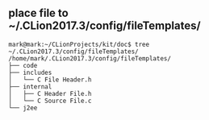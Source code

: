 **place file to ~/.CLion2017.3/config/fileTemplates/**
----
```
mark@mark:~/CLionProjects/kit/doc$ tree ~/.CLion2017.3/config/fileTemplates/
/home/mark/.CLion2017.3/config/fileTemplates/
├── code
├── includes
│   └── C File Header.h
├── internal
│   ├── C Header File.h
│   └── C Source File.c
└── j2ee
```

